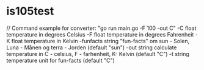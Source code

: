 # is105test
// Command example for converter: "go run main.go -F 100 -out C"
  -C float
    	temperature in degrees Celsius
  -F float
    	temperature in degrees Fahrenheit
  -K float
    	temperature in Kelvin
  -funfacts string
    	"fun-facts" om sun - Solen, Luna - Månen og terra - Jorden (default "sun")
  -out string
    	calculate temperature in C - celsius, F - farhenheit, K- Kelvin (default "C")
  -t string
    	temperature unit for fun-facts (default "C")
